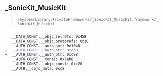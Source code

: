 ## _SonicKit_MusicKit

> `/System/Library/PrivateFrameworks/_SonicKit_MusicKit.framework/_SonicKit_MusicKit`

```diff

   __DATA_CONST.__objc_selrefs: 0x458
   __DATA_CONST.__objc_protorefs: 0x10
   __AUTH_CONST.__auth_got: 0x1048
-  __AUTH_CONST.__auth_ptr: 0xcd0
+  __AUTH_CONST.__auth_ptr: 0xc98
   __AUTH_CONST.__const: 0x7ab8
   __AUTH_CONST.__objc_const: 0xc20
   __AUTH.__objc_data: 0xc8

```
